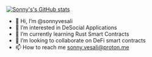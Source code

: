 [![Sonny's's GitHub stats](https://github-readme-stats.vercel.app/api?username=sonnyvesali&show_icons=true&theme=dark)](https://github.com/sonnyvesali/github-readme-stats)

- 👋 Hi, I’m @sonnyvesali
- 👀 I’m interested in DeSocial Applications
- 🌱 I’m currently learning Rust Smart Contracts
- 💞️ I’m looking to collaborate on DeFi smart contracts
- 📫 How to reach me sonny.vesali@proton.me

<!---
sonnyvesali/sonnyvesali is a ✨ special ✨ repository because its `README.md` (this file) appears on your GitHub profile.
You can click the Preview link to take a look at your changes.
--->
